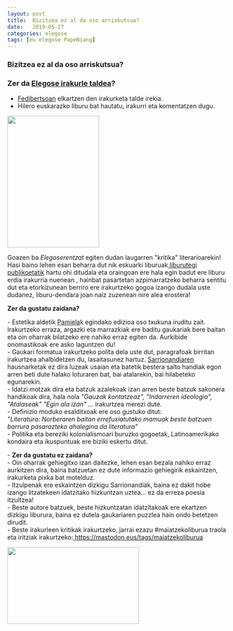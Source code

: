 ```yaml
---
layout: post
title:  Bizitzea ez al da oso arriskutsua?
date:   2019-05-27
categories: elegose
tags: [eu elegose PapeNiang]
---
```

### Bizitzea ez al da oso arriskutsua?
### Zer da [Elegose irakurle taldea](https://laborategia.eus/mastodon-irakurketa-taldea/)?
- [Fedibertsoan](https://eu.wikipedia.org/wiki/Fedibertso) elkartzen den irakurketa talde irekia.
- Hilero euskarazko liburu bat hautatu, irakurri eta komentatzen dugu.


<p><a href="https://pamiela.com/index.php/colecciones/euskara/saio/upaingoa-euskaraz/bizitzea-ez-al-da-oso-arriskutsua-detail"><img class="aligncenter size-medium wp-image-2830" src="https://izaroblog.files.wordpress.com/2019/05/bizitzea0744.jpg?w=209" alt="" width="209" height="300" /></a></p>
<p style="text-align: left;">Goazen ba <em>Elegoserentzat</em> egiten dudan laugarren "kritika" literarioarekin! Hasi baino lehen esan beharra dut nik eskuarki liburuak<a href="https://www.katalogoak.euskadi.eus/cgi-bin_q81a/abnetclop/O9370/ID35bb1be3/NT1?ACC=101"> liburutegi publikoetatik</a> hartu ohi ditudala eta oraingoan ere hala egin badut ere liburu erdia irakurria nuenean , hainbat pasartetan azpimarratzeko beharra sentitu dut eta etorkizunean berriro ere irakurtzeko gogoa izango dudala uste dudanez, liburu-dendara joan naiz zuzenean nire alea erostera!</p>
<p style="text-align: left;"><strong>Zer da gustatu zaidana?</strong></p>
<p>- Estetika aldetik <a href="https://pamiela.com/">Pamiela</a>k egindako edizioa oso txukuna iruditu zait. Irakurtzeko erraza, argazki eta marrazkiak ere baditu gaukariak bere baitan eta oin oharrak bilatzeko ere nahiko erraz egiten da. Aurkibide onomastikoak ere asko laguntzen du!<br />- Gaukari formatua irakurtzeko polita dela uste dut, paragrafoak birritan irakurtzea ahalbidetzen du, lasaitasunez hartuz. <a href="https://eu.wikipedia.org/wiki/Joseba_Sarrionandia">Sarrionandiaren</a> hausnarketak ez dira luzeak usaian eta batetik bestera salto handiak egon arren beti dute halako loturaren bat, bai atalarekin, bai hilabeteko egunarekin.<br />- Idatzi motzak dira eta batzuk azalekoak izan arren beste batzuk sakonera handikoak dira, hala nola <em>"Gauzak kontatzeaz", "Indarreren ideologia", "Atalaseak" "Egin ala izan"</em> ... irakurtzea merezi dute.<br />- Definizio moduko esalditxoak ere oso gustuko ditut:<br /><em>"Literatura: Norberaren baitan errefuxiatutako mamuak beste batzuen barrura pasarazteko ahalegina da literatura"</em><br />- Politika eta bereziki kolonialismoari buruzko gogoetak, Latinoamerikako kondaira eta ikuspuntuak ere biziki eskertu ditut.</p>
<p>- <strong>Zer da gustatu ez zaidana?</strong><br />- Oin oharrak gehiegitxo izan daitezke, lehen esan bezala nahiko erraz aurkitzen dira, baina batzuetan ez dute informazio gehiegirik eskaintzen, irakurketa pixka bat motelduz.<br />- Itzulpenak ere eskaintzen dizkigu Sarrionandiak, baina ez dakit hobe izango litzatekeen idatzitako hizkuntzan uztea... ez da erreza poesia itzultzea!<br />- Beste autore batzuek, beste hizkuntzatan idatzitakoak ere ekartzen dizkigu liburura, baina ez dutela gaukariaren puzzlea hain ondo betetzen dirudit.<br />- Beste irakurleen kritikak irakurtzeko, jarrai ezazu #maiatzekoliburua traola eta iritziak irakurtzeko:<a href="https://mastodon.eus/tags/maiatzekoliburua"> https://mastodon.eus/tags/maiatzekoliburua</a></p>
<p><a href="https://mastodon.eus/tags/maiatzekoliburua"><img class="aligncenter size-medium wp-image-2829" src="https://izaroblog.files.wordpress.com/2019/05/maiatzeko.png?w=300" alt="" width="300" height="175" /></a></p>
